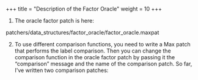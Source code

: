 +++
title = "Description of the Factor Oracle"
weight = 10
+++




1. The oracle factor patch is here:

patchers/data_structures/factor_oracle/factor_oracle.maxpat

2. To use different comparison functions, you need to write a Max patch that performs the label comparison. Then you can change the comparison function in the oracle factor patch by passing it the “comparison” message and the name of the comparison patch. So far, I've written two comparison patches:

